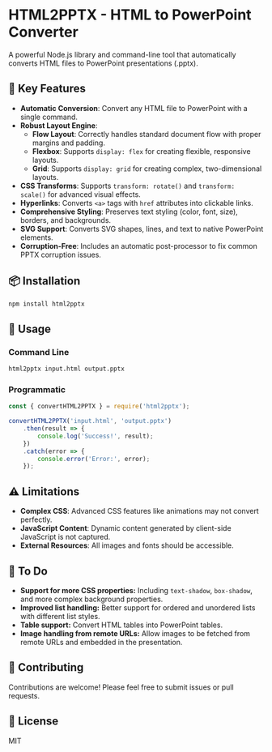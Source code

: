 # HTML2PPTX - HTML to PowerPoint Converter

A powerful Node.js library and command-line tool that automatically converts HTML files to PowerPoint presentations (.pptx).

## 🌟 Key Features

- **Automatic Conversion**: Convert any HTML file to PowerPoint with a single command.
- **Robust Layout Engine**:
  - **Flow Layout**: Correctly handles standard document flow with proper margins and padding.
  - **Flexbox**: Supports `display: flex` for creating flexible, responsive layouts.
  - **Grid**: Supports `display: grid` for creating complex, two-dimensional layouts.
- **CSS Transforms**: Supports `transform: rotate()` and `transform: scale()` for advanced visual effects.
- **Hyperlinks**: Converts `<a>` tags with `href` attributes into clickable links.
- **Comprehensive Styling**: Preserves text styling (color, font, size), borders, and backgrounds.
- **SVG Support**: Converts SVG shapes, lines, and text to native PowerPoint elements.
- **Corruption-Free**: Includes an automatic post-processor to fix common PPTX corruption issues.

## 📦 Installation

```bash
npm install html2pptx
```

## 🚀 Usage

### Command Line

```bash
html2pptx input.html output.pptx
```

### Programmatic

```javascript
const { convertHTML2PPTX } = require('html2pptx');

convertHTML2PPTX('input.html', 'output.pptx')
    .then(result => {
        console.log('Success!', result);
    })
    .catch(error => {
        console.error('Error:', error);
    });
```

## ⚠️ Limitations

- **Complex CSS**: Advanced CSS features like animations may not convert perfectly.
- **JavaScript Content**: Dynamic content generated by client-side JavaScript is not captured.
- **External Resources**: All images and fonts should be accessible.

## 📝 To Do

- **Support for more CSS properties:** Including `text-shadow`, `box-shadow`, and more complex background properties.
- **Improved list handling:** Better support for ordered and unordered lists with different list styles.
- **Table support:** Convert HTML tables into PowerPoint tables.
- **Image handling from remote URLs:** Allow images to be fetched from remote URLs and embedded in the presentation.

## 🤝 Contributing

Contributions are welcome! Please feel free to submit issues or pull requests.

## 📄 License

MIT
